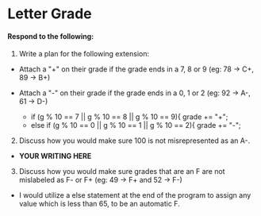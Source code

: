 # Letter Grade
#### Respond to the following:

1. Write a plan for the following extension:
  * Attach a "+" on their grade if the grade ends in a 7, 8 or 9 (eg: 78 -> C+, 89 -> B+)
  * Attach a "-" on their grade if the grade ends in a 0, 1 or 2 (eg: 92 -> A-, 61 -> D-)

    * if (g % 10 == 7 || g % 10 == 8 || g % 10  == 9){
       grade += "+";
    * else if (g % 10 == 0 || g % 10 == 1 || g % 10 == 2){
        grade += "-";

2. Discuss how you would make sure 100 is not misrepresented as an A-.
  * **YOUR WRITING HERE**


3. Discuss how you would make sure grades that are an F are not mislabeled as F- or F+ (eg: 49 -> F+ and 52 -> F-)
  * I would utilize a else statement at the end of the program to assign any value which is less than 65, to be an automatic F. 
